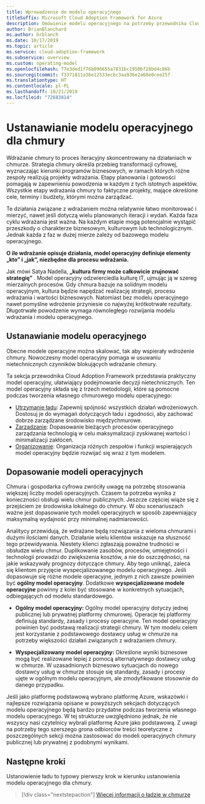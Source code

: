 ```yaml
---
title: Wprowadzenie do modelu operacyjnego
titleSuffix: Microsoft Cloud Adoption Framework for Azure
description: Omówienie modelu operacyjnego na potrzeby przewodnika Cloud Adoption Framework.
author: BrianBlanchard
ms.author: brblanch
ms.date: 10/17/2019
ms.topic: article
ms.service: cloud-adoption-framework
ms.subservice: overview
ms.custom: operating-model
ms.openlocfilehash: 77e3ded1f76b096655a7831bc1950bf28bd4c86b
ms.sourcegitcommit: f3371811a36e12533ecbc3aa936e2a68e0cee25f
ms.translationtype: HT
ms.contentlocale: pl-PL
ms.lasthandoff: 10/21/2019
ms.locfileid: "72683814"
---
```

# <a name="establish-an-operating-model-for-the-cloud"></a>Ustanawianie modelu operacyjnego dla chmury

Wdrażanie chmury to proces iteracyjny skoncentrowany na działaniach w chmurze. Strategia chmury określa przebieg transformacji cyfrowej, wyznaczając kierunki programów biznesowych, w ramach których różne zespoły realizują projekty wdrażania. Etapy planowania i gotowości pomagają w zapewnieniu powodzenia w każdym z tych istotnych aspektów. Wszystkie etapy wdrażania chmury to faktyczne projekty, mające określone cele, terminy i budżety, którymi można zarządzać.

Te działania związane z wdrażaniem można relatywnie łatwo monitorować i mierzyć, nawet jeśli dotyczą wielu planowanych iteracji i wydań. Każda faza cyklu wdrażania jest ważna. Na każdym etapie mogą potencjalnie wystąpić przeszkody o charakterze biznesowym, kulturowym lub technologicznym. Jednak każda z faz w dużej mierze zależy od bazowego modelu operacyjnego.

**O ile wdrażanie opisuje działania, model operacyjny definiuje elementy „kto” i „jak”, niezbędne dla procesu wdrażania.**

Jak mówi Satya Nadella, **„kultura firmy może całkowicie zrujnować strategię”** . Model operacyjny odzwierciedla kulturę IT, ujmując ją w szereg mierzalnych procesów. Gdy chmura bazuje na solidnym modelu operacyjnym, kultura będzie napędzać realizację strategii, procesu wdrażania i wartości biznesowych. Natomiast bez modelu operacyjnego nawet pomyślne wdrożenie przyniesie co najwyżej krótkotrwałe rezultaty. Długotrwałe powodzenie wymaga równoległego rozwijania modelu wdrażania i modelu operacyjnego.

## <a name="establish-your-operating-model"></a>Ustanawianie modelu operacyjnego

Obecne modele operacyjne można skalować, tak aby wspierały wdrożenie chmury. Nowoczesny model operacyjny pomaga w usuwaniu nietechnicznych czynników blokujących wdrażanie chmury.

Ta sekcja przewodnika Cloud Adoption Framework przedstawia praktyczny model operacyjny, ułatwiający podejmowanie decyzji nietechnicznych. Ten model operacyjny składa się z trzech metodologii, które są pomocne podczas tworzenia własnego chmurowego modelu operacyjnego:

- [Utrzymanie ładu](../govern/index.md): Zapewnij spójność wszystkich działań wdrożeniowych. Dostosuj je do wymagań dotyczących ładu i zgodności, aby zachować dobrze zarządzane środowisko międzychmurowe.
- [Zarządzanie](../manage/index.md): Dopasowanie bieżących procesów operacyjnego zarządzania technologią w celu maksymalizacji zyskiwanej wartości i minimalizacji zakłóceń.
- [Organizowanie](../organize/index.md): Organizacja różnych zespołów i funkcji wspierających model operacyjny będzie rozwijać się wraz z tym modelem.

## <a name="aligning-operating-models"></a>Dopasowanie modeli operacyjnych

Chmura i gospodarka cyfrowa zwróciły uwagę na potrzebę stosowania większej liczby modeli operacyjnych. Czasem ta potrzeba wynika z konieczności obsługi wielu chmur publicznych. Jeszcze częściej wiąże się z przejściem ze środowiska lokalnego do chmury. W obu scenariuszach ważne jest dopasowanie tych modeli operacyjnych w sposób zapewniający maksymalną wydajność przy minimalnej nadmiarowości.

Analitycy przewidują, że wdrażane będą rozwiązania z wieloma chmurami i dużymi ilościami danych. Działanie wielu klientów wskazuje na słuszność tego przewidywania. Niestety klienci zgłaszają poważne trudności w obsłudze wielu chmur. Duplikowanie zasobów, procesów, umiejętności i technologii prowadzi do zwiększenia kosztów, a nie do oszczędności, na jakie wskazywały prognozy dotyczące chmury. Aby tego uniknąć, zaleca się klientom przyjęcie wyspecjalizowanego modelu operacyjnego. Jeśli dopasowuje się różne modele operacyjne, jednym z nich zawsze powinien być **ogólny model operacyjny**. Dodatkowe **wyspecjalizowane modele operacyjne** powinny z kolei być stosowane w konkretnych sytuacjach, odbiegających od modelu standardowego.

- **Ogólny model operacyjny:** Ogólny model operacyjny dotyczy jednej publicznej lub prywatnej platformy chmurowej. Operacje tej platformy definiują standardy, zasady i procesy operacyjne. Ten model operacyjny powinien być podstawą realizacji strategii chmury. W tym modelu celem jest korzystanie z podstawowego dostawcy usług w chmurze na potrzeby większości działań związanych z wdrażaniem chmury.

- **Wyspecjalizowany model operacyjny:** Określone wyniki biznesowe mogą być realizowane lepiej z pomocą alternatywnego dostawcy usług w chmurze. W uzasadnionych biznesowo sytuacjach do nowego dostawcy usług w chmurze stosuje się standardy, zasady i procesy ujęte w ogólnym modelu operacyjnym, ale zmodyfikowane stosownie do danego przypadku.

Jeśli jako platformę podstawową wybrano platformę Azure, wskazówki i najlepsze rozwiązania opisane w powyższych sekcjach dotyczących modelu operacyjnego będą bardzo przydatne podczas tworzenia własnego modelu operacyjnego. W tej strukturze uwzględniono jednak, że nie wszyscy nasi czytelnicy wybrali platformę Azure jako podstawową. Z uwagi na potrzeby tego szerszego grona odbiorców treści teoretyczne z poszczególnych sekcji można zastosować do modeli operacyjnych chmury publicznej lub prywatnej z podobnymi wynikami.

## <a name="next-steps"></a>Następne kroki

Ustanowienie ładu to typowy pierwszy krok w kierunku ustanowienia modelu operacyjnego dla chmury.

> [!div class="nextstepaction"]
> [Więcej informacji o ładzie w chmurze](../govern/index.md)
